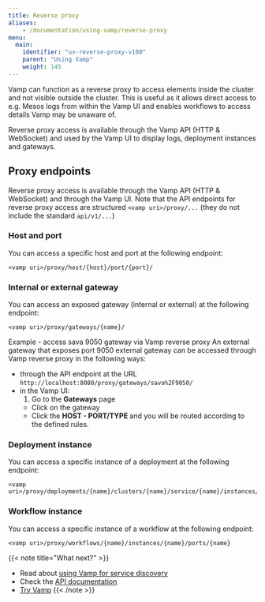 ```yaml
---
title: Reverse proxy
aliases:
    - /documentation/using-vamp/reverse-proxy
menu:
  main:
    identifier: "uv-reverse-proxy-v100"
    parent: "Using Vamp"
    weight: 145
---
```


Vamp can function as a reverse proxy to access elements inside the cluster and not visible outside the cluster. This is useful as it allows direct access to e.g. Mesos logs from within the Vamp UI and enables workflows to access details Vamp may be unaware of.

Reverse proxy access is available through the Vamp API (HTTP & WebSocket) and used by the Vamp UI to display logs, deployment instances and gateways.

## Proxy endpoints

Reverse proxy access is available through the Vamp API (HTTP & WebSocket) and through the Vamp UI. Note that the API endpoints for reverse proxy access are structured `<vamp uri>/proxy/...` (they do not include the standard `api/v1/...`)

### Host and port
You can access a specific host and port at the following endpoint:
```
<vamp uri>/proxy/host/{host}/port/{port}/
```

### Internal or external gateway
You can access an exposed gateway (internal or external) at the following endpoint:
```
<vamp uri>/proxy/gateways/{name}/
```
Example - access sava 9050 gateway via Vamp reverse proxy
An external gateway that exposes port 9050 external gateway can be accessed through Vamp reverse proxy in the following ways:

* through the API endpoint at the URL `http://localhost:8080/proxy/gateways/sava%2F9050/`
* in the Vamp UI:
  1. Go to the **Gateways** page
  - Click on the gateway
  - Click the **HOST - PORT/TYPE** and you will be routed according to the defined rules.


### Deployment instance
You can access a specific instance of a deployment at the following endpoint:
```
<vamp uri>/proxy/deployments/{name}/clusters/{name}/service/{name}/instances/{name}/ports/{name}
```

### Workflow instance
You can access a specific instance of a workflow at the following endpoint:
```
<vamp uri>/proxy/workflows/{name}/instances/{name}/ports/{name}
```


{{< note title="What next?" >}}
* Read about [using Vamp for service discovery](/documentation/using-vamp/v1.0.0/service-discovery/)
* Check the [API documentation](/documentation/api/v1.0.0/api-reference)
* [Try Vamp](/documentation/installation/hello-world)
{{< /note >}}
